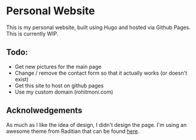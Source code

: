 # Personal Website

This is my personal website, built using Hugo and hosted via Github Pages.
This is currently WIP.

## Todo:
- Get new pictures for the main page
- Change / remove the contact form so that it actually works (or doesn't exist)
- Get this site to host on github pages
- Use my custom domain (rohitmoni.com)

## Acknolwedgements

As much as I like the idea of design, I didn't design the page. I'm using an awesome theme from Raditian that can be found [here](https://github.com/radity/raditian-free-hugo-theme).